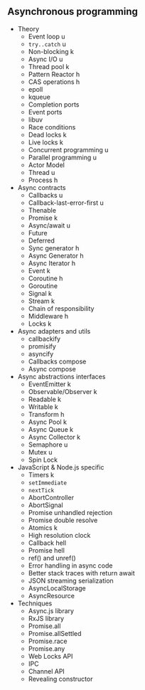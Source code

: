 ## Asynchronous programming

- Theory
  - Event loop u
  - `try..catch` u
  - Non-blocking k
  - Async I/O u
  - Thread pool k
  - Pattern Reactor h
  - CAS operations h
  - epoll
  - kqueue
  - Completion ports
  - Event ports
  - libuv
  - Race conditions
  - Dead locks k
  - Live locks k
  - Concurrent programming u
  - Parallel programming u
  - Actor Model
  - Thread u
  - Process h
- Async contracts
  - Callbacks u
  - Callback-last-error-first u
  - Thenable
  - Promise k
  - Async/await u
  - Future
  - Deferred
  - Sync generator h
  - Async Generator h
  - Async Iterator h
  - Event k
  - Coroutine h
  - Goroutine
  - Signal k
  - Stream k
  - Chain of responsibility
  - Middleware h
  - Locks k
- Async adapters and utils
  - callbackify
  - promisify
  - asyncify
  - Callbacks compose
  - Async compose
- Async abstractions interfaces
  - EventEmitter k
  - Observable/Observer k
  - Readable k
  - Writable k
  - Transform h
  - Async Pool k
  - Async Queue k
  - Async Collector k
  - Semaphore u
  - Mutex u
  - Spin Lock
- JavaScript & Node.js specific
  - Timers k
  - `setImmediate`
  - `nextTick`
  - AbortController
  - AbortSignal
  - Promise unhandled rejection
  - Promise double resolve
  - Atomics k
  - High resolution clock
  - Callback hell
  - Promise hell
  - ref() and unref()
  - Error handling in async code
  - Better stack traces with return await
  - JSON streaming serialization
  - AsyncLocalStorage
  - AsyncResource
- Techniques
  - Async.js library
  - RxJS library
  - Promise.all
  - Promise.allSettled
  - Promise.race
  - Promise.any
  - Web Locks API
  - IPC
  - Channel API
  - Revealing constructor
